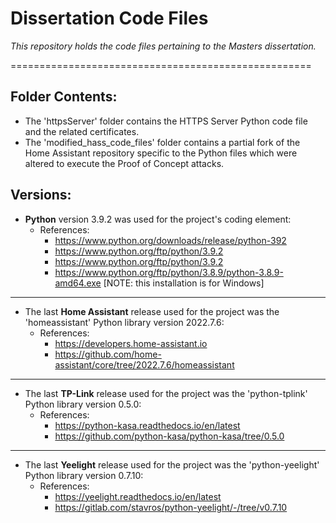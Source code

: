 # Dissertation Code Files
*This repository holds the code files pertaining to the Masters dissertation.*


====================================================
## Folder Contents:

* The 'httpsServer' folder contains the HTTPS Server Python code file and the related certificates.
* The 'modified_hass_code_files' folder contains a partial fork of the Home Assistant repository specific to the Python files which were altered to execute the Proof of Concept attacks.


## Versions:

* **Python** version 3.9.2 was used for the project's coding element:
   * References:
     - https://www.python.org/downloads/release/python-392
     - https://www.python.org/ftp/python/3.9.2
     - https://www.python.org/ftp/python/3.9.2
     - https://www.python.org/ftp/python/3.8.9/python-3.8.9-amd64.exe [NOTE: this installation is for Windows]

----------------------------------------------------
* The last **Home Assistant** release used for the project was the 'homeassistant' Python library version 2022.7.6:
   * References:
     - https://developers.home-assistant.io
     - https://github.com/home-assistant/core/tree/2022.7.6/homeassistant

----------------------------------------------------
* The last **TP-Link** release used for the project was the 'python-tplink' Python library version 0.5.0:
   * References:
     - https://python-kasa.readthedocs.io/en/latest
     - https://github.com/python-kasa/python-kasa/tree/0.5.0

----------------------------------------------------
* The last **Yeelight** release used for the project was the 'python-yeelight' Python library version 0.7.10:
   * References:
     - https://yeelight.readthedocs.io/en/latest
     - https://gitlab.com/stavros/python-yeelight/-/tree/v0.7.10
